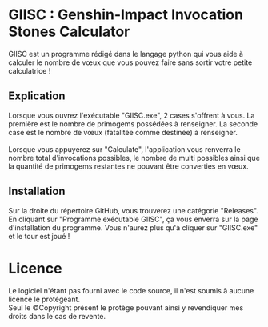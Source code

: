 # GIISC : Genshin-Impact Invocation Stones Calculator
GIISC est un programme rédigé dans le langage python qui vous aide à calculer le nombre de vœux que vous pouvez faire sans sortir votre petite calculatrice !

## Explication
Lorsque vous ouvrez l'exécutable "GIISC.exe", 2 cases s'offrent à vous. La première est le nombre de primogems possédées à renseigner. La seconde case est le nombre de vœux (fatalitée comme destinée) à renseigner. 
<br> <br>
Lorsque vous appuyerez sur "Calculate", l'application vous renverra le nombre total d'invocations possibles, le nombre de multi possibles ainsi que la quantité de primogems restantes ne pouvant être converties en vœux.

## Installation
Sur la droite du répertoire GitHub, vous trouverez une catégorie "Releases". En cliquant sur "Programme exécutable GIISC", ça vous enverra sur la page d'installation du programme. Vous n'aurez plus qu'à cliquer sur "GIISC.exe" et le tour est joué !

# Licence
Le logiciel n'étant pas fourni avec le code source, il n'est soumis à aucune licence le protégeant. <br>
Seul le ©Copyright présent le protège pouvant ainsi y revendiquer mes droits dans le cas de revente.